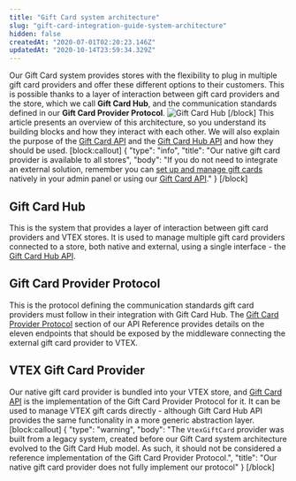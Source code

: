```yaml
---
title: "Gift Card system architecture"
slug: "gift-card-integration-guide-system-architecture"
hidden: false
createdAt: "2020-07-01T02:20:23.146Z"
updatedAt: "2020-10-14T23:59:34.329Z"
---
```


Our Gift Card system provides stores with the flexibility to plug in multiple gift card providers and offer these different options to their customers. This is possible thanks to a layer of interaction between gift card providers and the store, which we call **Gift Card Hub**, and the communication standards defined in our **Gift Card Provider Protocol**.
![Gift Card Hub](https://raw.githubusercontent.com/vtexdocs/dev-portal-content/main/images/gift-card-integration-guide-system-architecture-0.png)
[/block]
This article presents an overview of this architecture, so you understand its building blocks and how they interact with each other. We will also explain the purpose of the [Gift Card API](https://developers.vtex.com/reference/giftcard-api-overview) and the [Gift Card Hub API](https://developers.vtex.com/reference/giftcard-hub-api-overview) and how they should be used.
[block:callout]
{
  "type": "info",
  "title": "Our native gift card provider is available to all stores",
  "body": "If you do not need to integrate an external solution, remember you can [set up and manage gift cards](https://help.vtex.com/tutorial/gift-card--tutorials_995) natively in your admin panel or using our [Gift Card API](https://developers.vtex.com/reference/giftcard-api-overview)."
}
[/block]

## Gift Card Hub

This is the system that provides a layer of interaction between gift card providers and VTEX stores. It is used to manage multiple gift card providers connected to a store, both native and external, using a single interface - the [Gift Card Hub API](https://developers.vtex.com/reference/giftcard-hub-api-overview).

## Gift Card Provider Protocol

This is the protocol defining the communication standards gift card providers must follow in their integration with Gift Card Hub. The [Gift Card Provider Protocol](https://developers.vtex.com/reference/giftcard-provider-protocol-overview) section of our API Reference provides details on the eleven endpoints that should be exposed by the middleware connecting the external gift card provider to VTEX.

## VTEX Gift Card Provider

Our native gift card provider is bundled into your VTEX store, and [Gift Card API](https://developers.vtex.com/reference/giftcard-api-overview) is the implementation of the Gift Card Provider Protocol for it. It can be used to manage VTEX gift cards directly - although Gift Card Hub API provides the same functionality in a more generic abstraction layer.
[block:callout]
{
  "type": "warning",
  "body": "The `VtexGiftCard` provider was built from a legacy system, created before our Gift Card system architecture evolved to the Gift Card Hub model. As such, it should not be considered a reference implementation of the Gift Card Provider Protocol.",
  "title": "Our native gift card provider does not fully implement our protocol"
}
[/block]
